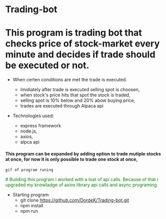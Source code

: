 # Trading-bot
 # This program is trading bot that checks price of stock-market every minute and decides if trade should be executed or not.



 * When certen conditions are met the trade is executed.
 	* Imidiately after trade is executed selling spot is choosen,
 	* when stock's price hits that spot the stock is traded,
 	* selling spot is 10% below and 20% abow buying price,
 	* trades are executed through Alpaca api



 * Technologies used:
 	* express framework	 
	* node.js,
	* axios,
	* alpca api


  #### This program can be expanded by adding option to trade mutiple stocks at once, for now it is only possible to trade one stock at once,





	gif of program runing


  <span style="color: green"> # Building this program i worked with a loat of api calls. Because of that i upgraded my knowladge of axios library api calls and async programing </span>

	
	
  * Starting program:
  	* git clone https://github.com/DordeK/Trading-bot.git
	* npm install
	* npm run
